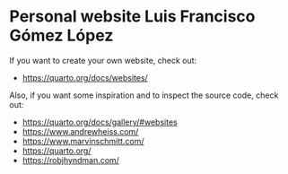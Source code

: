 # Personal website Luis Francisco Gómez López

If you want to create your own website, check out:

- https://quarto.org/docs/websites/

Also, if you want some inspiration and to inspect the source code, check out:

-  https://quarto.org/docs/gallery/#websites
-  https://www.andrewheiss.com/
-  https://www.marvinschmitt.com/
-  https://quarto.org/
-  https://robjhyndman.com/
